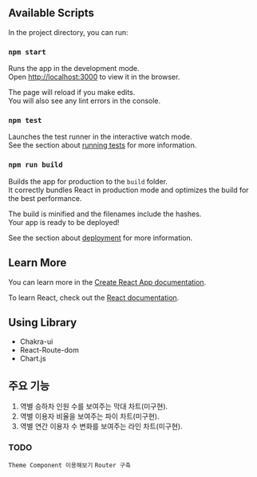 ## Available Scripts

In the project directory, you can run:

### `npm start`

Runs the app in the development mode.\
Open [http://localhost:3000](http://localhost:3000) to view it in the browser.

The page will reload if you make edits.\
You will also see any lint errors in the console.

### `npm test`

Launches the test runner in the interactive watch mode.\
See the section about [running tests](https://facebook.github.io/create-react-app/docs/running-tests) for more information.

### `npm run build`

Builds the app for production to the `build` folder.\
It correctly bundles React in production mode and optimizes the build for the best performance.

The build is minified and the filenames include the hashes.\
Your app is ready to be deployed!

See the section about [deployment](https://facebook.github.io/create-react-app/docs/deployment) for more information.

## Learn More

You can learn more in the [Create React App documentation](https://facebook.github.io/create-react-app/docs/getting-started).

To learn React, check out the [React documentation](https://reactjs.org/).


## Using Library
 - Chakra-ui
 - React-Route-dom
 - Chart.js

## 주요 기능
 1. 역별 승하차 인원 수를 보여주는 막대 차트(미구현).
 2. 역별 이용자 비율을 보여주는 파이 차트(미구현).
 3. 역별 연간 이용자 수 변화를 보여주는 라인 차트(미구현).


### TODO
 `Theme Component 이용해보기`
 `Router 구축`
